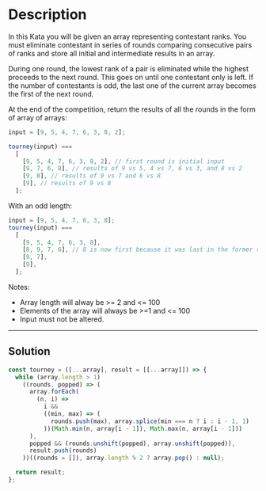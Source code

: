 # Description

In this Kata you will be given an array representing contestant ranks. You must eliminate contestant in series of rounds comparing consecutive pairs of ranks and store all initial and intermediate results in an array.

During one round, the lowest rank of a pair is eliminated while the highest proceeds to the next round. This goes on until one contestant only is left. If the number of contestants is odd, the last one of the current array becomes the first of the next round.

At the end of the competition, return the results of all the rounds in the form of array of arrays:

```js
input = [9, 5, 4, 7, 6, 3, 8, 2];

tourney(input) ===
  [
    [9, 5, 4, 7, 6, 3, 8, 2], // first round is initial input
    [9, 7, 6, 8], // results of 9 vs 5, 4 vs 7, 6 vs 3, and 8 vs 2
    [9, 8], // results of 9 vs 7 and 6 vs 8
    [9], // results of 9 vs 8
  ];
```

With an odd length:

```js
input = [9, 5, 4, 7, 6, 3, 8];
tourney(input) ===
  [
    [9, 5, 4, 7, 6, 3, 8],
    [8, 9, 7, 6], // 8 is now first because it was last in the former round
    [9, 7],
    [9],
  ];
```

Notes:

- Array length will alway be >= 2 and <= 100
- Elements of the array will always be >=1 and <= 100
- Input must not be altered.

---

## Solution

```js
const tourney = ([...array], result = [[...array]]) => {
  while (array.length > 1)
    ((rounds, popped) => (
      array.forEach(
        (n, i) =>
          i &&
          ((min, max) => (
            rounds.push(max), array.splice(min === n ? i : i - 1, 1)
          ))(Math.min(n, array[i - 1]), Math.max(n, array[i - 1]))
      ),
      popped && (rounds.unshift(popped), array.unshift(popped)),
      result.push(rounds)
    ))((rounds = []), array.length % 2 ? array.pop() : null);

  return result;
};
```
